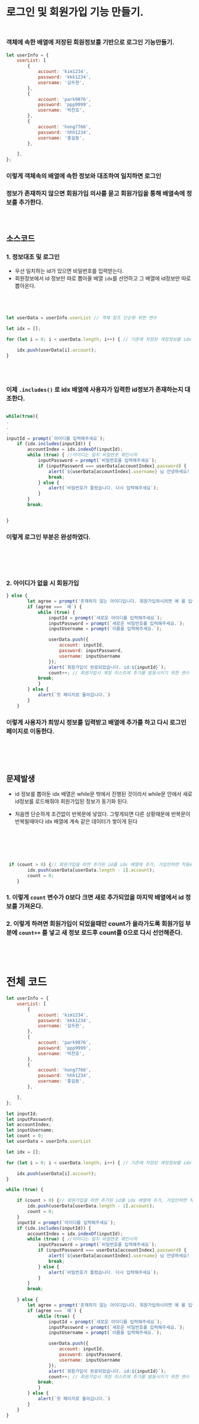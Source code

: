 # 로그인 및 회원가입 기능 만들기.

<div style="margin-top:50px;"></div>

### 객체에 속한 배열에 저장된 회원정보를 기반으로 로그인 기능만들기.

```js
let userInfo = {
    userList: [
        {
            account: 'kim1234',
            password: 'kkk1234',
            username: '김두한',
        },
        {
            account: 'park9876',
            password: 'ppp9999',
            username: '박찬호',
        },
        {
            account: 'hong7766',
            password: 'hhh1234',
            username: '홍길동',
        },

    ],
};
```

### 이렇게 객체속의 배열에 속한 정보와 대조하여 일치하면 로그인
###  정보가 존재하지 않으면 회원가입 의사를 묻고 회원가입을 통해 배열속에 정보를 추가한다.

<div style="margin-top:70px;"></div>

## 소스코드

### 1. 정보대조 및 로그인

* 우선 일치하는 id가 있으면 비밀번호를 입력받는다.
* 회원정보에서 id 정보만 따로 뽑아올 배열 `idx`를 선언하고 그 배열에 id정보만 따로 뽑아온다.
<div style="margin-top:70px;"></div>

```js
let userData = userInfo.userList // 객체 참조 단순화 위한 변수

let idx = [];

for (let i = 0; i < userData.length; i++) { // 기존에 저장된 계정정보를 idx 배열에 로드

    idx.push(userData[i].account);
}
```

<div style="margin-top:70px;"></div>

### 이제 `.includes()` 로 idx 배열에 사용자가 입력한 id정보가 존재하는지 대조한다.


```js

while(true){
.
.
.
inputId = prompt(`아이디를 입력해주세요`);
    if (idx.includes(inputId)) { 
        accountIndex = idx.indexOf(inputId);
        while (true) { //아이디는 일치 비밀번호 확인시작
            inputPassword = prompt(`비밀번호를 입력해주세요`);
            if (inputPassword === userData[accountIndex].password) {
                alert(`${userData[accountIndex].username} 님 안녕하세요! `);
                break;
            } else {
                alert(`비밀번호가 틀렸습니다. 다시 입력해주세요`);
            }
        }
        break;


}

```

### 이렇게 로그인 부분은 완성하였다.

<div style="margin-top:100px;"></div>

### 2. 아이디가 없을 시 회원가입

```js
} else {
        let agree = prompt('존재하지 않는 아이디입니다. 회원가입하시려면 예 를 입력해주세요.');
        if (agree === `예`) {
            while (true) {
                inputId = prompt(`새로운 아이디를 입력해주세요`);
                inputPassword = prompt(`새로운 비밀번호를 입력해주세요.`);
                inputUsername = prompt(`이름을 입력해주세요.`);

                userData.push({
                    account: inputId,
                    password: inputPassword,
                    username: inputUsername
                });
                alert(`회원가입이 완료되었습니다. id:${inputId}`);
                count++; // 회원가입시 계정 리스트에 추가를 발동시키기 위한 변수
            break;
            }
        } else {
            alert(`첫 페이지로 돌아갑니다.`)
        }
    }
```


### 이렇게 사용자가 희망시 정보를 입력받고 배열에 추가를 하고 다시 로그인 페이지로 이동한다.

<div style="margin-top:100px;"></div>

## 문제발생


* id 정보를 뽑아둔 idx 배열은 while문 밖에서 진행된 것이라서 while문 안에서 새로 id정보를 로드해줘야 회원가입된 정보가 동기화 된다.

* 처음엔 단순하게 조건없이 반복문에 넣었다. 그렇게되면 다른 상황때문에 반복문이 반복될때마다 idx 배열에 계속 같은 데이터가 쌓이게 된다
<div style="margin-top:100px;"></div>

```js
 if (count > 0) {// 회원가입을 하면 추가된 id를 idx 배열에 추가, 가입안하면 작동x
        idx.push(userData[userData.length - 1].account);
        count = 0;
    }
```

### 1. 이렇게 `count` 변수가 0보다 크면 새로 추가되었을 마지막 배열에서 id 정보를 가져온다.

### 2. 이렇게 하려면 회원가입이 되었을때만 count가 올라가도록 회원가입 부분에 `count++` 를 넣고 새 정보 로드후 count를 0으로 다시 선언해준다.


<div style="margin-top:100px;"></div>

# 전체 코드

```js
let userInfo = {
    userList: [
        {
            account: 'kim1234',
            password: 'kkk1234',
            username: '김두한',
        },
        {
            account: 'park9876',
            password: 'ppp9999',
            username: '박찬호',
        },
        {
            account: 'hong7766',
            password: 'hhh1234',
            username: '홍길동',
        },

    ],
};

let inputId;
let inputPassword;
let accountIndex;
let inputUsername;
let count = 0;
let userData = userInfo.userList

let idx = [];

for (let i = 0; i < userData.length; i++) { // 기존에 저장된 계정정보를 idx 배열에 로드하여 최종 인덱스를 n에 저장

    idx.push(userData[i].account);
}

while (true) {

    if (count > 0) {// 회원가입을 하면 추가된 id를 idx 배열에 추가, 가입안하면 작동x
        idx.push(userData[userData.length - 1].account);
        count = 0;
    }
    inputId = prompt(`아이디를 입력해주세요`);
    if (idx.includes(inputId)) {
        accountIndex = idx.indexOf(inputId);
        while (true) { //아이디는 일치 비밀번호 확인시작
            inputPassword = prompt(`비밀번호를 입력해주세요`);
            if (inputPassword === userData[accountIndex].password) {
                alert(`${userData[accountIndex].username} 님 안녕하세요! `);
                break;
            } else {
                alert(`비밀번호가 틀렸습니다. 다시 입력해주세요`);
            }
        }
        break;

    } else {
        let agree = prompt('존재하지 않는 아이디입니다. 회원가입하시려면 예 를 입력해주세요.');
        if (agree === `예`) {
            while (true) {
                inputId = prompt(`새로운 아이디를 입력해주세요`);
                inputPassword = prompt(`새로운 비밀번호를 입력해주세요.`);
                inputUsername = prompt(`이름을 입력해주세요.`);

                userData.push({
                    account: inputId,
                    password: inputPassword,
                    username: inputUsername
                });
                alert(`회원가입이 완료되었습니다. id:${inputId}`);
                count++; // 회원가입시 계정 리스트에 추가를 발동시키기 위한 변수
            break;
            }
        } else {
            alert(`첫 페이지로 돌아갑니다.`)
        }
    }
}

```
<div style="margin-top:100px;"></div>


# 그 외 발생하였던 문제들.

### 1. `idx.push(userData[userData.length - 1].account);` 부분을<br>`idx.push(userData[length - 1].account);` 로 잘못적음.
* 오류가 뜨거나 하지는 않았는데, 반복문이 한번만 실행되고 종료되는 일이 발생하였다.
* break; 의 위치문제인가 계속 찾았지만 결국 저 부분이 고쳐지니 해결되었다.

<div style="margin-top:100px;"></div>

### 2. index와 length의 수가 헷갈리기 좋은 코딩

```js
for (let i = 0; i < userData.length; i++) { // 기존에 저장된 계정정보를 idx 배열에 로드하여 최종 인덱스를 n에 저장

    idx.push(userData[i].account);
    n++;
}
```

```js
idx.push(userData[userData[n]].account);
```

### 원래는 이렇게 n 변수를 써서 추후에 n에 저장된 수를 배열에 대입해 계정정보를 배열에 넣었다.

* 지금 봐도 헷갈리는 저 n은 length와 수가 같아진다.
* 그러므로 `userData[userData[n-1]].account` 이렇게 해야 마지막 배열을 가져오는 것인데 그냥 n만 적으니까 undefined 된 정보를 가져오면서 오류가 났었다.
* 저런 경우는 앞으로 따로 빼지말고 `.length` 를 사용해야겠다.

<div style="margin-top:100px;"></div>


# 기능추가
<div style="margin-top:50px;"></div>

### 비밀번호 5회이상 틀릴시 아이디 잠금 기능 추가

<div style="margin-top:50px;"></div>

### 로직설계

* 1. `blockCount` 라는 객체를 회원정보에 디폴트값 5로 추가
* 2. 비밀번호가 틀릴때마다 1씩 감소 후 저장
* 3. 정확한 비밀번호를 입력하면 카운트가 디폴트값으로 초기화
* 4. `blockId` 배열을 만들어 계정의 `blockCount` 가 0이 되면 추가
* 5. 아이디 입력 과정에서 `blockId` 에 속한 아이디 입력시 잠금 메세지 전달



<div style="margin-top:100px;"></div>

### 소스코드

```js
while (true) { //아이디는 일치 비밀번호 확인시작

            if(userData[accountIndex].blockCount === 5) {
                inputPassword = prompt(`비밀번호를 입력해주세요`);
            }else{
                inputPassword = prompt(`비밀번호를 입력해주세요 남은 횟수: ${userData[accountIndex].blockCount}`);
            }
            if (inputPassword === userData[accountIndex].password) {//비밀번호 일치시
                alert(`${userData[accountIndex].username} 님 안녕하세요! `);
                userData[accountIndex].blockCount = 5; // 비밀번호 오류 카운트 초기화
                break;
            } else if(inputPassword === null){// 취소버튼 누를시 로그인화면으로 돌아가기
                break;

            }else if (userData[accountIndex].blockCount > 0) {//비밀번호 불일치시

                alert(`비밀번호가 틀렸습니다. 다시 입력해주세요 \n 지금부터 ${userData[accountIndex].blockCount}회이상 틀리면 아이디가 잠금상태가 됩니다.`);
                userData[accountIndex].blockCount--; //남은횟수 감소
            } else if (userData[accountIndex].blockCount === 0) {//비밀번호 5회 불일치시
                alert(`비밀번호를 5회 이상 틀리셨습니다. 아이디가 잠금설정됩니다.`);
                blockId.push(userData[accountIndex].account); // 잠금계정 목록에 추가
                break;

            }
        }
```
<div style="margin-top:100px;"></div>

### 작업시 문제되었던 지점

```js
            } else if(inputPassword === null){// 취소버튼 누를시 로그인화면으로 돌아가기
                break;

            }else if (userData[accountIndex].blockCount > 0) {
                userData[accountIndex].blockCount--; //남은횟수 감소
                alert(`비밀번호가 틀렸습니다. 다시 입력해주세요 \n 지금부터 ${userData[accountIndex].blockCount+1}회이상 틀리면 아이디가 잠금상태가 됩니다.`);
                

```

* 위 부분의 null을 입력 받으면 break 가 밑의 else if문의 밑에 있으니 취소버튼을 눌러도 작동하지 않는 현상이 있었다. 위로 올리니까 해결 else if에서 항상 조건의 중첩여지가 있는지 잘 살펴야겠다.






### 조건문에서의 문제

```js
// 기존 조건
if (idx.includes(inputId) && userData[accountIndex].blockCount > 0)

// 수정 후 조건
if (idx.includes(inputId) && !blockId.includes(inputId))
```

* 원래는 아이디가 목록에 있고, blockCount가 0보다 커야 로그인 로직으로 들어가도록 되어 있었다.

* 근데 prompt에서 취소 버튼 눌러서 로그인 화면으로 돌아가는 기능을 만들고 나니까, 비번 입력기회가 1번 남은 계정(블록카운트 0)이 없는 계정으로 처리가 되었다.

* blockCount가 0이 되고 비밀번호 입력 로직에 들어가야 `blockId` 에 추가가 되는데, 그 사이의 과정에서 생긴 오류같다.

* 이 경우에는 blockCount > 0 조건을 통과 못 해서 존재하지 않는 아이디처럼 처리돼서 회원가입 로직으로 넘어가버리는 문제가 생겼다.

* 결국 조건을 아이디가 존재하면서 잠긴 계정이 아닐 때로 바꿔서 해결하였다.


### 조건 판단할 때는 단순히 숫자 비교보다는, 현재 상태에 맞는 "구체적인 플래그"를 따로 분리해서 쓰는 게 안전하겠다.





<div style="margin-top:100px;"></div>























# TIL

### 1. 반복문이 반복되지 않는 문제는 반복문의 조건, break의 위치 말고도 다른 곳에 오류가 있으면 생길 수 있다. 넓게 확인하자.

### 2. 배열의 index와 length를 헷갈리지 말자.

### 3. Else if 에서 조건이 중첩되면 먼저 쓰인 코드만 적용되고 나머지는 무시된다. <br><br>중첩될 여지가 있는 조건을 잘 살피자.

### 4. 증감연산식의 배치 순서를 항상 잘 생각해야겠다.

### 5. 조건문에서 숫자보다 더 명확한 구분 기준이 있다면 그것을 활용하자.